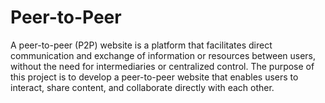 # Peer-to-Peer
A peer-to-peer (P2P) website is a platform that facilitates direct communication and exchange of information or resources between users, without the need for intermediaries or centralized control. The purpose of this project is to develop a peer-to-peer website that enables users to interact, share content, and collaborate directly with each other.
